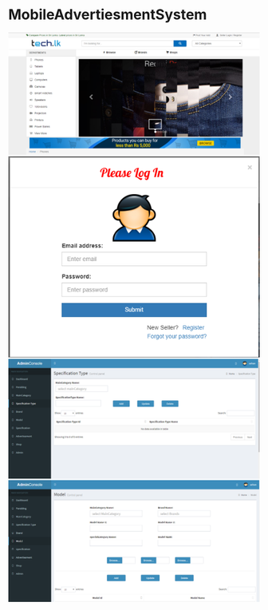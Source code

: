 # MobileAdvertiesmentSystem

   <img src="https://github.com/ashanTharuka/MobileAdvertiesmentSystem/blob/master/web/static/img/Capture1.PNG" width="900">
   <img src="https://github.com/ashanTharuka/MobileAdvertiesmentSystem/blob/master/web/static/img/Capture2.PNG" width="900">
   <img src="https://github.com/ashanTharuka/MobileAdvertiesmentSystem/blob/master/web/static/img/Capture3.PNG" width="900">
   <img src="https://github.com/ashanTharuka/MobileAdvertiesmentSystem/blob/master/web/static/img/Capture4.PNG" width="900">
